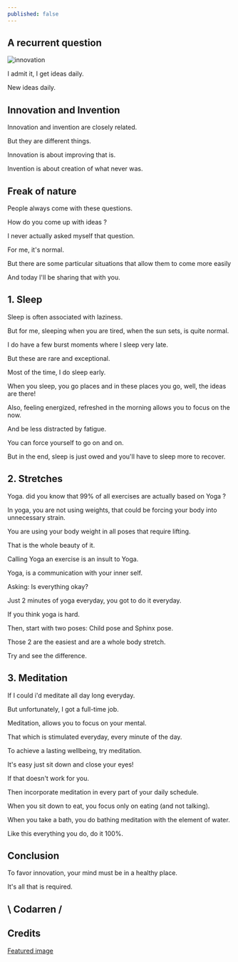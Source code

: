 ```yaml
---
published: false
---
```

## A recurrent question
![innovation](https://raw.githubusercontent.com/codarrenvelvindron/codarrenvelvindron.github.io/master/images/Meditation-1.webp)

I admit it, I get ideas daily.

New ideas daily.

## Innovation and Invention
Innovation and invention are closely related.

But they are different things.

Innovation is about improving that is.

Invention is about creation of what never was.


## Freak of nature
People always come with these questions.

How do you come up with ideas ?

I never actually asked myself that question.

For me, it's normal.

But there are some particular situations that allow them to come more easily

And today I'll be sharing that with you.

## 1. Sleep
Sleep is often associated with laziness.

But for me, sleeping when you are tired, when the sun sets, is quite normal.

I do have a few burst moments where I sleep very late.

But these are rare and exceptional.

Most of the time, I do sleep early.

When you sleep, you go places and in these places you go, well, the ideas are there!

Also, feeling energized, refreshed in the morning allows you to focus on the now.

And be less distracted by fatigue.

You can force yourself to go on and on.

But in the end, sleep is just owed and you'll have to sleep more to recover.


## 2. Stretches
Yoga. did you know that 99% of all exercises are actually based on Yoga ?

In yoga, you are not using weights, that could be forcing your body into unnecessary strain.

You are using your body weight in all poses that require lifting.

That is the whole beauty of it.

Calling Yoga an exercise is an insult to Yoga.

Yoga, is a communication with your inner self.

Asking: Is everything okay?

Just 2 minutes of yoga everyday, you got to do it everyday.

If you think yoga is hard.

Then, start with two poses: Child pose and Sphinx pose.

Those 2 are the easiest and are a whole body stretch.

Try and see the difference.


## 3. Meditation
If I could i'd meditate all day long everyday.

But unfortunately, I got a full-time job.

Meditation, allows you to focus on your mental.

That which is stimulated everyday, every minute of the day.

To achieve a lasting wellbeing, try meditation.

It's easy just sit down and close your eyes!


If that doesn't work for you.

Then incorporate meditation in every part of your daily schedule.

When you sit down to eat, you focus only on eating (and not talking).

When you take a bath, you do bathing meditation with the element of water.

Like this everything you do, do it 100%.

## Conclusion
To favor innovation, your mind must be in a healthy place.

It's all that is required.

## \ Codarren /

## Credits
[Featured image](https://content.thriveglobal.com/wp-content/uploads/2020/11/Meditation-1.jpg?w=350)